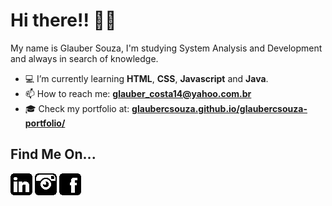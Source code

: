 # Hi there!! &#129304;&#127995;

My name is Glauber Souza, I'm studying System Analysis and Development and always in search of knowledge.

* 💻 I’m currently learning **HTML**, **CSS**, **Javascript** and **Java**.
* 📫 How to reach me: **glauber_costa14@yahoo.com.br**
* 🎓 Check my portfolio at: **[glaubercsouza.github.io/glaubercsouza-portfolio/](https://glaubercsouza.github.io/glaubercsouza-portfolio/)**


## Find Me On... 

[![](images/linkedin-f.png)](https://www.linkedin.com/in/glaubercsouza/) [![](images/instagram-f.png)](https://www.instagram.com/glauber.csouza/)  [![](images/facebook-f.png)](https://www.facebook.com/glaubercsouza/) 
